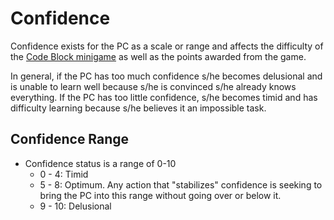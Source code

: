 # Confidence

Confidence exists for the PC as a scale or range and affects the difficulty of the [Code Block minigame](./CodeBlockMinigame.md) as well as the points awarded from the game.

In general, if the PC has too much confidence s/he becomes delusional and is unable to learn well because s/he is convinced s/he already knows everything. If the PC has too little confidence, s/he becomes timid and has difficulty learning because s/he believes it an impossible task.

## Confidence Range

* Confidence status is a range of 0-10
  * 0 - 4: Timid
  * 5 - 8: Optimum. Any action that "stabilizes" confidence is seeking to bring the PC into this range without going over or below it.
  * 9 - 10: Delusional